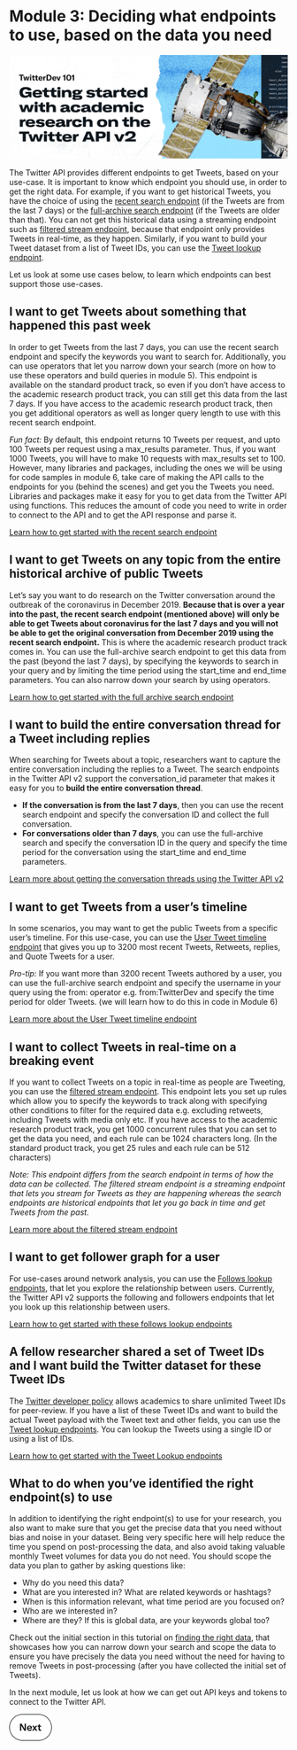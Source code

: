 # Module 3: Deciding what endpoints to use, based on the data you need

![banner](../assets/banner.png)

The Twitter API provides different endpoints to get Tweets, based on your use-case. It is important to know which endpoint you should use, in order to get the right data. For example, if you want to get historical Tweets, you have the choice of using the [recent search endpoint](https://developer.twitter.com/en/docs/twitter-api/tweets/search/introduction) (if the Tweets are from the last 7 days) or the [full-archive search endpoint](https://developer.twitter.com/en/docs/twitter-api/tweets/search/quick-start/full-archive-search) (if the Tweets are older than that). You can not get this historical data using a streaming endpoint such as [filtered stream endpoint](https://developer.twitter.com/en/docs/twitter-api/tweets/filtered-stream/introduction), because that endpoint only provides Tweets in real-time, as they happen. Similarly, if you want to build your Tweet dataset from a list of Tweet IDs, you can use the [Tweet lookup endpoint](https://developer.twitter.com/en/docs/twitter-api/tweets/lookup/introduction).

Let us look at some use cases below, to learn which endpoints can best support those use-cases.

## I want to get Tweets about something that happened this past week

In order to get Tweets from the last 7 days, you can use the recent search endpoint and specify the keywords you want to search for. Additionally, you can use operators that let you narrow down your search (more on how to use these operators and build queries in module 5). This endpoint is available on the standard product track, so even if you don’t have access to the academic research product track, you can still get this data from the last 7 days. If you have access to the academic research product track, then you get additional operators as well as longer query length to use with this recent search endpoint.

*Fun fact:* By default, this endpoint returns 10 Tweets per request, and upto 100 Tweets per request using a max_results parameter. Thus, if you want 1000 Tweets, you will have to make 10 requests with max_results set to 100. However, many libraries and packages, including the ones we will be using for code samples in module 6, take care of making the API calls to the endpoints for you (behind the scenes) and get you the Tweets you need. Libraries and packages make it easy for you to get data from the Twitter API using functions. This reduces the amount of code you need to write in order to connect to the API and to get the API response and parse it.

[Learn how to get started with the recent search endpoint](https://developer.twitter.com/en/docs/twitter-api/tweets/search/introduction)

## I want to get Tweets on any topic from the entire historical archive of public Tweets

Let’s say you want to do research on the Twitter conversation around the outbreak of the coronavirus in December 2019. **Because that is over a year into the past, the recent search endpoint (mentioned above) will only be able to get Tweets about coronavirus for the last 7 days and you will not be able to get the original conversation from December 2019 using the recent search endpoint.** This is where the academic research product track comes in. You can use the full-archive search endpoint to get this data from the past (beyond the last 7 days), by specifying the keywords to search in your query and by limiting the time period using the start_time and end_time parameters. You can also narrow down your search by using operators.

[Learn how to get started with the full archive search endpoint](https://developer.twitter.com/en/docs/twitter-api/tweets/search/quick-start/full-archive-search)

## I want to build the entire conversation thread for a Tweet including replies

When searching for Tweets about a topic, researchers want to capture the entire conversation including the replies to a Tweet. The search endpoints in the Twitter API v2 support the conversation_id parameter that makes it easy for you to **build the entire conversation thread**.

- **If the conversation is from the last 7 days**, then you can use the recent search endpoint and specify the conversation ID and collect the full conversation.
- **For conversations older than 7 days**, you can use the full-archive search and specify the conversation ID in the query and specify the time period for the conversation using the start_time and end_time parameters.

[Learn more about getting the conversation threads using the Twitter API v2](https://developer.twitter.com/en/docs/twitter-api/conversation-id)

## I want to get Tweets from a user’s timeline

In some scenarios, you may want to get the public Tweets from a specific user’s timeline. For this use-case, you can use the [User Tweet timeline endpoint](https://developer.twitter.com/en/docs/twitter-api/tweets/timelines/introduction) that gives you up to 3200 most recent Tweets, Retweets, replies, and Quote Tweets for a user.

*Pro-tip:* If you want more than 3200 recent Tweets authored by a user, you can use the full-archive search endpoint and specify the username in your query using the from: operator e.g. from:TwitterDev and specify the time period for older Tweets. (we will learn how to do this in code in Module 6)

[Learn more about the User Tweet timeline endpoint](https://developer.twitter.com/en/docs/twitter-api/tweets/timelines/introduction)

## I want to collect Tweets in real-time on a breaking event

If you want to collect Tweets on a topic in real-time as people are Tweeting, you can use the [filtered stream endpoint](https://developer.twitter.com/en/docs/twitter-api/tweets/filtered-stream/introduction). This endpoint lets you set up rules which allow you to specify the keywords to track along with specifying other conditions to filter for the required data e.g. excluding retweets, including Tweets with media only etc.  If you have access to the academic research product track, you get 1000 concurrent rules that you can set to get the data you need, and each rule can be 1024 characters long. (In the standard product track, you get 25 rules and each rule can be 512 characters)

*Note: This endpoint differs from the search endpoint in terms of how the data can be collected. The filtered stream endpoint is a streaming endpoint that lets you stream for Tweets as they are happening whereas the search endpoints are historical endpoints that let you go back in time and get Tweets from the past.*

[Learn more about the filtered stream endpoint](https://developer.twitter.com/en/docs/twitter-api/tweets/filtered-stream/introduction)

## I want to get follower graph for a user

For use-cases around network analysis, you can use the [Follows lookup endpoints](https://developer.twitter.com/en/docs/twitter-api/users/follows/quick-start/follows-lookup), that let you explore the relationship between users. Currently, the Twitter API v2 supports the following and followers endpoints that let you look up this relationship between users.

[Learn how to get started with these follows lookup endpoints](https://developer.twitter.com/en/docs/twitter-api/users/follows/quick-start/follows-lookup)

## A fellow researcher shared a set of Tweet IDs and I want build the Twitter dataset for these Tweet IDs

The [Twitter developer policy](https://developer.twitter.com/en/developer-terms/policy) allows academics to share unlimited Tweet IDs for peer-review. If you have a list of these Tweet IDs and want to build the actual Tweet payload with the Tweet text and other fields, you can use the [Tweet lookup endpoints](https://developer.twitter.com/en/docs/twitter-api/tweets/lookup/introduction). You can lookup the Tweets using a single ID or using a list of IDs.

[Learn how to get started with the Tweet Lookup endpoints](https://developer.twitter.com/en/docs/twitter-api/tweets/lookup/introduction)

## What to do when you’ve identified the right endpoint(s) to use

In addition to identifying the right endpoint(s) to use for your research, you also want to make sure that you get the precise data that you need without bias and noise in your dataset. Being very specific here will help reduce the time you spend on post-processing the data, and also avoid taking valuable monthly Tweet volumes for data you do not need.
You should scope the data you plan to gather by asking questions like:

- Why do you need this data?
- What are you interested in? What are related keywords or hashtags?
- When is this information relevant, what time period are you focused on?
- Who are we interested in?
- Where are they? If this is global data, are your keywords global too?

Check out the initial section in this tutorial on [finding the right data](https://twitterdev.github.io/do_more_with_twitter_data/finding_the_right_data.html#finding-the-right-data), that showcases how you can narrow down your search and scope the data to ensure you have precisely the data you need without the need for having to remove Tweets in post-processing (after you have collected the initial set of Tweets).

In the next module, let us look at how we can get out API keys and tokens to connect to the Twitter API.

[![Next](../assets/next.png)](../modules/4-getting-your-keys-and-token.md)
